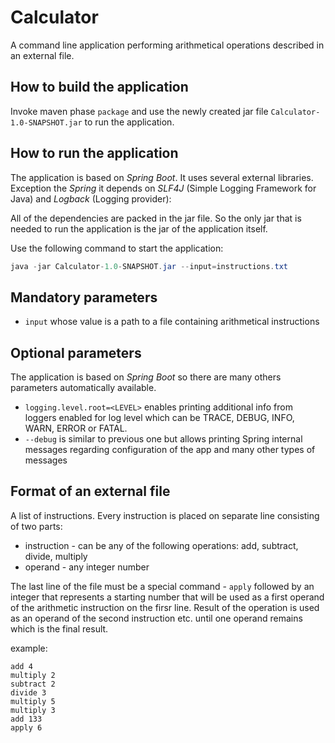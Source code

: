# Calculator
A command line application performing arithmetical operations described in an external file.

## How to build the application

Invoke maven phase `package` and use the newly created jar file `Calculator-1.0-SNAPSHOT.jar` to run the application.

## How to run the application

The application is based on *Spring* *Boot*. It uses several external libraries. Exception the *Spring*
 it depends on *SLF4J* (Simple Logging Framework for Java) and *Logback* (Logging provider): 
 
All of the dependencies are packed in the jar file. So the only jar that is needed to run the application 
is the jar of the application itself.

Use the following command to start the application:

```java
java -jar Calculator-1.0-SNAPSHOT.jar --input=instructions.txt
```

## Mandatory parameters

   * `input` whose value is a path to a file containing arithmetical instructions
    
## Optional parameters
    
The application is based on *Spring* *Boot* so there are many others parameters automatically available.
    
   * `logging.level.root=<LEVEL>` enables printing additional info from loggers enabled for log level <LEVEL> which can be TRACE, DEBUG, INFO, WARN, ERROR or FATAL.
   * `--debug` is similar to previous one but allows printing Spring internal messages regarding configuration of the app and many other types of messages 

## Format of an external file

A list of instructions. Every instruction is placed on separate line consisting of two 
parts:

   * instruction - can be any of the following operations: add, subtract, divide, multiply
   * operand - any integer number
    
The last line of the file must be a special command - `apply` followed by an integer that
represents a starting number that will be used as a first operand of the arithmetic instruction
on the firsr line. Result of the operation is used as an operand of the second instruction etc.
until one operand remains which is the final result.

example:

```
add 4
multiply 2
subtract 2
divide 3
multiply 5
multiply 3
add 133
apply 6
```